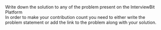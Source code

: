 Write down the solution to any of the problem present on the InterviewBit Platform<br>
In order to make your contribution count you need to either write the problem statement or add the link to the problem along with your solution.
